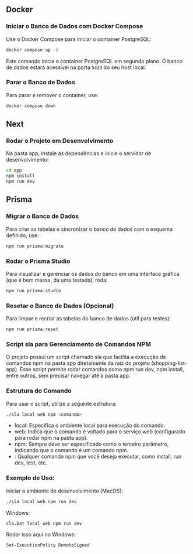 ## Docker

### Iniciar o Banco de Dados com Docker Compose

Use o Docker Compose para iniciar o container PostgreSQL:

```bash
docker compose up -d
```

Este comando inicia o container PostgreSQL em segundo plano. O banco de dados estará acessível na porta `5433` do seu host local.

### Parar o Banco de Dados

Para parar e remover o container, use:

```bash
docker compose down
```

## Next

### Rodar o Projeto em Desenvolvimento

Na pasta app, instale as dependências e inicie o servidor de desenvolvimento:

```bash
cd app
npm install
npm run dev
```

## Prisma

### Migrar o Banco de Dados

Para criar as tabelas e sincronizar o banco de dados com o esquema definido, use:

```bash
npm run prisma:migrate
```

### Rodar o Prisma Studio

Para visualizar e gerenciar os dados do banco em uma interface gráfica (que é bem massa, da uma testada), roda:

```bash
npm run prisma:studio
```

### Resetar o Banco de Dados (Opcional)

Para limpar e recriar as tabelas do banco de dados (útil para testes):

```bash
npm run prisma:reset
```

### Script sla para Gerenciamento de Comandos NPM 

O projeto possui um script chamado sla que facilita a execução de comandos npm na pasta app diretamente da raiz do projeto (shopping-list-app). Esse script permite rodar comandos como npm run dev, npm install, entre outros, sem precisar navegar até a pasta app.

### Estrutura do Comando

Para usar o script, utilize a seguinte estrutura:

```bash
./sla local web npm <comando>
```
-	local: Especifica o ambiente local para execução do comando.
-	web: Indica que o comando é voltado para o serviço web (configurado para rodar npm na pasta app).
-	npm: Sempre deve ser especificado como o terceiro parâmetro, indicando que o comando é um comando npm.  
- <comando>: Qualquer comando npm que você deseja executar, como install, run dev, test, etc.

### Exemplo de Uso:

Iniciar o ambiente de desenvolvimento (MacOS):
```bash
./sla local web npm run dev
```

Windows:
```bash
sla.bat local web npm run dev
```

Rodar isso aqui no Windows:
```bash
Set-ExecutionPolicy RemoteSigned
```
